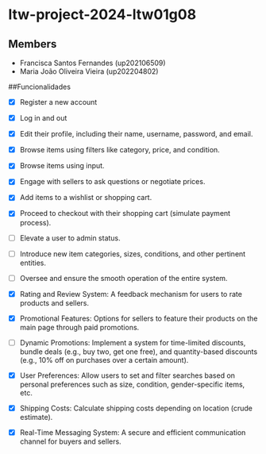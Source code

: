 # ltw-project-2024-ltw01g08

## Members
- Francisca Santos Fernandes (up202106509)
- Maria João Oliveira Vieira (up202204802)

##Funcionalidades 
- [x] Register a new account
- [x] Log in and out
- [x] Edit their profile, including their name, username, password, and email.
- [x] Browse items using filters like category, price, and condition.
- [x] Browse items using input.
- [x] Engage with sellers to ask questions or negotiate prices.
- [x] Add items to a wishlist or shopping cart.
- [x] Proceed to checkout with their shopping cart (simulate payment process).
- [ ] Elevate a user to admin status.
- [ ] Introduce new item categories, sizes, conditions, and other pertinent entities.
- [ ] Oversee and ensure the smooth operation of the entire system.
- [x] Rating and Review System: A feedback mechanism for users to rate products and sellers.
- [x] Promotional Features: Options for sellers to feature their products on the main page through paid promotions.
- [ ] Dynamic Promotions: Implement a system for time-limited discounts, bundle deals (e.g., buy two, get one free), and quantity-based discounts (e.g., 10% off on purchases over a certain amount).
- [x] User Preferences: Allow users to set and filter searches based on personal preferences such as size, condition, gender-specific items, etc.
- [x] Shipping Costs: Calculate shipping costs depending on location (crude estimate).
- [x] Real-Time Messaging System: A secure and efficient communication channel for buyers and sellers.

